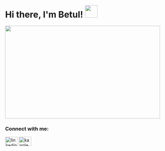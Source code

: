 # Hi there, I'm Betul! <img src="https://emojipedia-us.s3.dualstack.us-west-1.amazonaws.com/thumbs/320/emojidex/112/female-technologist-type-4_1f469-1f3fd-200d-1f4bb.png" width="40" height= "40">

<img src="https://data.whicdn.com/images/347489951/original.gif" width= "500" height="300">

### Connect with me:
<p align="left">
  <a href="https://linkedin.com/in/betulclaik" target="blank"><img align="center" src="https://cdn.jsdelivr.net/npm/simple-icons@3.0.1/icons/linkedin.svg" alt="linkedin.com/betulcalik" height="30" width="40" /></a>
  <a href="https://kaggle.com/betulcalik" target="blank"><img align="center" src="https://cdn.jsdelivr.net/npm/simple-icons@3.0.1/icons/kaggle.svg" alt="kaggle.com/betulcalik" height="30" width="40" /></a>
</p>
